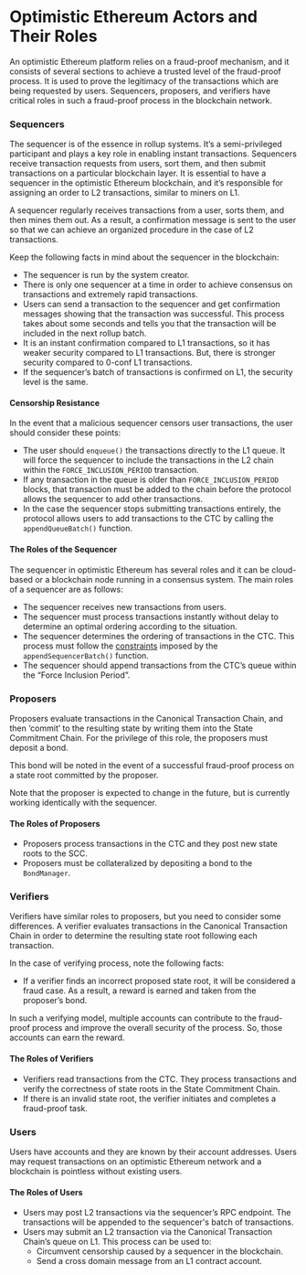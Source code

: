 # Optimistic Ethereum Actors and Their Roles

An optimistic Ethereum platform relies on a fraud-proof mechanism, and it consists of several sections to achieve a trusted level of the fraud-proof process. It is used to prove the legitimacy of the transactions which are being requested by users. Sequencers, proposers, and verifiers have critical roles in such a fraud-proof process in the blockchain network.

### Sequencers <a href="#_aeub78l1wymw" id="_aeub78l1wymw"></a>

The sequencer is of the essence in rollup systems. It’s a semi-privileged participant and plays a key role in enabling instant transactions. Sequencers receive transaction requests from users, sort them, and then submit transactions on a particular blockchain layer. It is essential to have a sequencer in the optimistic Ethereum blockchain, and it’s responsible for assigning an order to L2 transactions, similar to miners on L1.

A sequencer regularly receives transactions from a user, sorts them, and then mines them out. As a result, a confirmation message is sent to the user so that we can achieve an organized procedure in the case of L2 transactions.

Keep the following facts in mind about the sequencer in the blockchain:

* The sequencer is run by the system creator.
* There is only one sequencer at a time in order to achieve consensus on transactions and extremely rapid transactions.
* Users can send a transaction to the sequencer and get confirmation messages showing that the transaction was successful. This process takes about some seconds and tells you that the transaction will be included in the next rollup batch.
* It is an instant confirmation compared to L1 transactions, so it has weaker security compared to L1 transactions. But, there is stronger security compared to 0-conf L1 transactions.
* If the sequencer’s batch of transactions is confirmed on L1, the security level is the same.

#### Censorship Resistance <a href="#_ghu8ovyvfk87" id="_ghu8ovyvfk87"></a>

In the event that a malicious sequencer censors user transactions, the user should consider these points:

* The user should `enqueue()` the transactions directly to the L1 queue. It will force the sequencer to include the transactions in the L2 chain within the `FORCE_INCLUSION_PERIOD` transaction.
* If any transaction in the queue is older than `FORCE_INCLUSION_PERIOD` blocks, that transaction must be added to the chain before the protocol allows the sequencer to add other transactions.
* In the case the sequencer stops submitting transactions entirely, the protocol allows users to add transactions to the CTC by calling the `appendQueueBatch()` function.

#### The Roles of the Sequencer <a href="#_3ngifo5kqmwh" id="_3ngifo5kqmwh"></a>

The sequencer in optimistic Ethereum has several roles and it can be cloud-based or a blockchain node running in a consensus system. The main roles of a sequencer are as follows:

* The sequencer receives new transactions from users.
* The sequencer must process transactions instantly without delay to determine an optimal ordering according to the situation.
* The sequencer determines the ordering of transactions in the CTC. This process must follow the [constraints](https://github.com/MetisProtocol/mvm/blob/develop/specs/protocol/processes/chains.md#properties-enforced-by-appendsequencerbatch) imposed by the `appendSequencerBatch()` function.
* The sequencer should append transactions from the CTC’s queue within the “Force Inclusion Period”.

### Proposers <a href="#_vy12geso1s6z" id="_vy12geso1s6z"></a>

Proposers evaluate transactions in the Canonical Transaction Chain, and then ‘commit’ to the resulting state by writing them into the State Commitment Chain. For the privilege of this role, the proposers must deposit a bond.

This bond will be noted in the event of a successful fraud-proof process on a state root committed by the proposer.

Note that the proposer is expected to change in the future, but is currently working identically with the sequencer.

#### The Roles of Proposers <a href="#_6bvbiget4n5j" id="_6bvbiget4n5j"></a>

* Proposers process transactions in the CTC and they post new state roots to the SCC.
* Proposers must be collateralized by depositing a bond to the `BondManager`.

### Verifiers <a href="#_n2c0jl1dy834" id="_n2c0jl1dy834"></a>

Verifiers have similar roles to proposers, but you need to consider some differences. A verifier evaluates transactions in the Canonical Transaction Chain in order to determine the resulting state root following each transaction.

In the case of verifying process, note the following facts:

* If a verifier finds an incorrect proposed state root, it will be considered a fraud case. As a result, a reward is earned and taken from the proposer’s bond.

In such a verifying model, multiple accounts can contribute to the fraud-proof process and improve the overall security of the process. So, those accounts can earn the reward.

#### The Roles of Verifiers <a href="#_iekai0smtfql" id="_iekai0smtfql"></a>

* Verifiers read transactions from the CTC. They process transactions and verify the correctness of state roots in the State Commitment Chain.
* If there is an invalid state root, the verifier initiates and completes a fraud-proof task.

### Users <a href="#_vje6pmq5b2gj" id="_vje6pmq5b2gj"></a>

Users have accounts and they are known by their account addresses. Users may request transactions on an optimistic Ethereum network and a blockchain is pointless without existing users.

#### The Roles of Users <a href="#_u7tvipw97zxi" id="_u7tvipw97zxi"></a>

* Users may post L2 transactions via the sequencer’s RPC endpoint. The transactions will be appended to the sequencer's batch of transactions.
* Users may submit an L2 transaction via the Canonical Transaction Chain’s queue on L1. This process can be used to:
  * Circumvent censorship caused by a sequencer in the blockchain.
  * Send a cross domain message from an L1 contract account.
